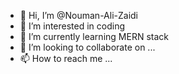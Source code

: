 - 👋 Hi, I’m @Nouman-Ali-Zaidi
- 👀 I’m interested in coding
- 🌱 I’m currently learning MERN stack
- 💞️ I’m looking to collaborate on ...
- 📫 How to reach me ...

<!---
Nouman-Ali-Zaidi/Nouman-Ali-Zaidi is a ✨ special ✨ repository because its `README.md` (this file) appears on your GitHub profile.
You can click the Preview link to take a look at your changes.
--->
